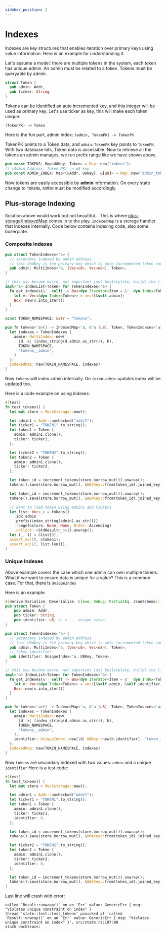 ```yaml
---
sidebar_position: 2
---
```


# Indexes

Indexes are key structures that enables iteration over primary keys using value information.
Here is an example for understanding it.

Let's assume a model: there are multiple tokens in the system, each token has unique admin.
An admin must be related to a token. Tokens must be queryable by admin.

```rust
struct Token {
  pub admin: Addr,
  pub ticker: String
}
```

Tokens can be identified an auto incremented key, and this integer will be used as primary key.
Let's use ticker as key, this will make each token unique.

`(TokenPK) -> Token`

Here is the fun part, admin index:
`(admin, TokenPK) -> TokenPK`

TokenPK points to a Token data, and `admin:TokenPK` key points to `TokenPK`. With two database hits, Token data is
accessible.
Now to retrieve all the tokens an admin manages, we run prefix range like we have shown above.

```rust
pub const TOKENS: Map<U8Key, Token> = Map::new("tokens");
// (Admin Address, Token PK) -> u8 key
pub const ADMIN_INDEX: Map<(&Addr, U8Key), &[u8]> = Map::new("admin_tokenpk");
```

Now tokens are easily accessible by **admin** information. On every state change to `TOKENS`,
`ADMIN` must be modified accordingly.

## Plus-storage Indexing

Solution above would work but not beautiful...
This is where [plus-storage/IndexedMap](https://github.com/CosmWasm/cosmwasm-plus/blob/main/packages/storage-plus/src/indexed_map.rs)
comes in to the play. `IndexedMap` is a storage handler that indexes internally. Code below contains indexing code,
also some boilerplate.

### Composite Indexes

```rust
pub struct TokenIndexes<'a> {
  // secondary indexed by admin address
  // last U64Key is the primary key which is auto incremented token counter
  pub admin: MultiIndex<'a, (Vec<u8>, Vec<u8>), Token>,
}

// this may become macro, not important just boilerplate, builds the list of indexes for later use
impl<'a> IndexList<Token> for TokenIndexes<'a> {
  fn get_indexes(&'_ self) -> Box<dyn Iterator<Item = &'_ dyn Index<Token>> + '_> {
    let v: Vec<&dyn Index<Token>> = vec![&self.admin];
    Box::new(v.into_iter())
  }
}

const TOKEN_NAMESPACE: &str = "tokens";

pub fn tokens<'a>() -> IndexedMap<'a, &'a [u8], Token, TokenIndexes<'a>> {
  let indexes = TokenIndexes {
    admin: MultiIndex::new(
      |d, k| (index_string(d.admin.as_str()), k),
      TOKEN_NAMESPACE,
      "tokens__admin",
    )
  };
  IndexedMap::new(TOKEN_NAMESPACE, indexes)
}
```

Now `tokens` will index admin internally. On `token.admin` updates index will be updated too.

Here is a code example on using indexes:

```rust
#[test]
fn test_tokens() {
  let mut store = MockStorage::new();

  let admin1 = Addr::unchecked("addr1");
  let ticker1 = "TOKEN1".to_string();
  let token1 = Token {
    admin: admin1.clone(),
    ticker: ticker1,
  };

  let ticker2 = "TOKEN2".to_string();
  let token2 = Token {
    admin: admin1.clone(),
    ticker: ticker2,
  };

  let token_id = increment_tokens(store.borrow_mut()).unwrap();
  tokens().save(store.borrow_mut(), &U64Key::from(token_id).joined_key(), &token1).unwrap();

  let token_id = increment_tokens(store.borrow_mut()).unwrap();
  tokens().save(store.borrow_mut(), &U64Key::from(token_id).joined_key(), &token1).unwrap();

  // want to load token using admin1 and ticker1
  let list: Vec<_> = tokens()
    .idx.admin
    .prefix(index_string(admin1.as_str()))
    .range(&store, None, None, Order::Ascending)
    .collect::<StdResult<_>>().unwrap();
  let (_, t) = &list[0];
  assert_eq!(t, &token1);
  assert_eq!(2, list.len());
}
```

### Unique Indexes

Above example covers the case which one admin can own multiple tokens.
What if we want to ensure data is unique for a value? This is a common case.
For that, there is `UniqueIndex`

Here is an example:

```rust
#[derive(Serialize, Deserialize, Clone, Debug, PartialEq, JsonSchema)]
pub struct Token {
    pub admin: Addr,
    pub ticker: String,
    pub identifier: u8, // <---- unique value
}

pub struct TokenIndexes<'a> {
  // secondary indexed by admin address
  // last U64Key is the primary key which is auto incremented token counter
  pub admin: MultiIndex<'a, (Vec<u8>, Vec<u8>), Token>,
  // token.identifier
  pub identifier: UniqueIndex<'a, U8Key, Token>,
}

// this may become macro, not important just boilerplate, builds the list of indexes for later use
impl<'a> IndexList<Token> for TokenIndexes<'a> {
  fn get_indexes(&'_ self) -> Box<dyn Iterator<Item = &'_ dyn Index<Token>> + '_> {
    let v: Vec<&dyn Index<Token>> = vec![&self.admin, &self.identifier];
    Box::new(v.into_iter())
  }
}

pub fn tokens<'a>() -> IndexedMap<'a, &'a [u8], Token, TokenIndexes<'a>> {
  let indexes = TokenIndexes {
    admin: MultiIndex::new(
      |d, k| (index_string(d.admin.as_str()), k),
      TOKEN_NAMESPACE,
      "tokens__admin",
    ),
    identifier: UniqueIndex::new(|d| U8Key::new(d.identifier), "token_identifier"),
  };
  IndexedMap::new(TOKEN_NAMESPACE, indexes)
}
```

Now `tokens` are secondary indexed with two values: `admin` and a unique `identifier`
Here is a test code:

```rust
#[test]
fn test_tokens() {
  let mut store = MockStorage::new();

  let admin1 = Addr::unchecked("addr1");
  let ticker1 = "TOKEN1".to_string();
  let token1 = Token {
    admin: admin1.clone(),
    ticker: ticker1,
    identifier: 0,
  };

  let token_id = increment_tokens(store.borrow_mut()).unwrap();
  tokens().save(store.borrow_mut(), &U64Key::from(token_id).joined_key(), &token1).unwrap();

  let ticker2 = "TOKEN2".to_string();
  let token2 = Token {
    admin: admin1.clone(),
    ticker: ticker2,
    identifier: 0,
  };

  let token_id = increment_tokens(store.borrow_mut()).unwrap();
  tokens().save(store.borrow_mut(), &U64Key::from(token_id).joined_key(), &token1).unwrap();
}
```

Last line will crash with error:

```
called `Result::unwrap()` on an `Err` value: GenericErr { msg: "Violates unique constraint on index" }
thread 'state::test::test_tokens' panicked at 'called `Result::unwrap()` on an `Err` value: GenericErr { msg: "Violates unique constraint on index" }', src/state.rs:197:90
stack backtrace:
```
